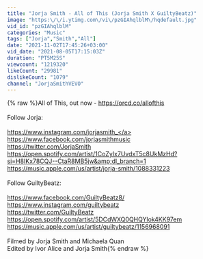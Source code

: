 ```yaml
---
title: "Jorja Smith - All of This (Jorja Smith X GuiltyBeatz)"
image: "https:\/\/i.ytimg.com\/vi\/pzGIAhqlblM\/hqdefault.jpg"
vid_id: "pzGIAhqlblM"
categories: "Music"
tags: ["Jorja","Smith","All"]
date: "2021-11-02T17:45:26+03:00"
vid_date: "2021-08-05T17:15:03Z"
duration: "PT5M25S"
viewcount: "1219320"
likeCount: "29981"
dislikeCount: "1079"
channel: "JorjaSmithVEVO"
---
```

{% raw %}All of This, out now - <a rel="nofollow" target="blank" href="https://orcd.co/allofthis">https://orcd.co/allofthis</a><br /><br />Follow Jorja: <br /><br /><a rel="nofollow" target="blank" href="https://www.instagram.com/jorjasmith_">https://www.instagram.com/jorjasmith_</a><br /><a rel="nofollow" target="blank" href="https://www.facebook.com/jorjasmithmusic">https://www.facebook.com/jorjasmithmusic</a><br /><a rel="nofollow" target="blank" href="https://twitter.com/JorjaSmith">https://twitter.com/JorjaSmith</a><br /><a rel="nofollow" target="blank" href="https://open.spotify.com/artist/1CoZyIx7UvdxT5c8UkMzHd?si=H8IKx78CQJ--CtaR8MB5jw&amp;dl_branch=1">https://open.spotify.com/artist/1CoZyIx7UvdxT5c8UkMzHd?si=H8IKx78CQJ--CtaR8MB5jw&amp;dl_branch=1</a><br /><a rel="nofollow" target="blank" href="https://music.apple.com/us/artist/jorja-smith/1088331223">https://music.apple.com/us/artist/jorja-smith/1088331223</a><br /><br />Follow GuiltyBeatz:<br /><br /><a rel="nofollow" target="blank" href="https://www.facebook.com/GuiltyBeatz8/">https://www.facebook.com/GuiltyBeatz8/</a><br /><a rel="nofollow" target="blank" href="https://www.instagram.com/guiltybeatz">https://www.instagram.com/guiltybeatz</a><br /><a rel="nofollow" target="blank" href="https://twitter.com/GuiltyBeatz">https://twitter.com/GuiltyBeatz</a><br /><a rel="nofollow" target="blank" href="https://open.spotify.com/artist/5DCdWXQ0QHQYlok4KK97em">https://open.spotify.com/artist/5DCdWXQ0QHQYlok4KK97em</a><br /><a rel="nofollow" target="blank" href="https://music.apple.com/us/artist/guiltybeatz/1156968091">https://music.apple.com/us/artist/guiltybeatz/1156968091</a><br /><br />Filmed by Jorja Smith and Michaela Quan <br />Edited by Ivor Alice and Jorja Smith{% endraw %}
